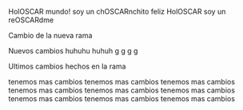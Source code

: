 HolOSCAR mundo! soy un chOSCARnchito feliz
HolOSCAR soy un reOSCARdme

Cambio de la nueva rama

Nuevos cambios
huhuhu
huhuh
g
g
g
g

Ultimos cambios hechos en la rama

tenemos mas cambios 
tenemos mas cambios 
tenemos mas cambios 
tenemos mas cambios 
tenemos mas cambios 
tenemos mas cambios 
tenemos mas cambios 
tenemos mas cambios 
tenemos mas cambios 


